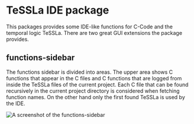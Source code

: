 # TeSSLa IDE package

This packages provides some IDE-like functions for C-Code and the temporal logic TeSSLa. There are two great GUI extensions the package provides.

## functions-sidebar

The functions sidebar is divided into areas. The upper area shows C functions that appear in the C files and C functions that are logged from inside the TeSSLa files of the current project. Each C file that can be found recursively in the current project directory is considered when fetching function names. On the other hand only the first found TeSSLa is used by the IDE.

![A screenshot of the functions-sidebar](https://github.com/dmlux/files/blob/master/images/TeSSLa/message-panel.png)
